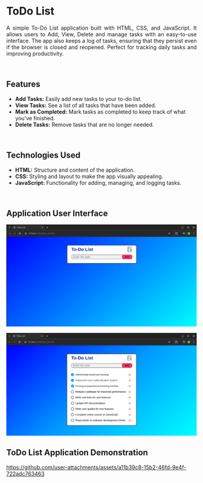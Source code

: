 # ToDo List

<p style="text-align: justify;">A simple To-Do List application built with HTML, CSS, and JavaScript. It allows users to Add, View, Delete and manage tasks with an easy-to-use interface. The app also keeps a log of tasks, ensuring that they persist even if the browser is closed and reopened. Perfect for tracking daily tasks and improving productivity.</p>

<br>

## Features

- **Add Tasks:** Easily add new tasks to your to-do list.
- **View Tasks:** See a list of all tasks that have been added.
- **Mark as Completed:** Mark tasks as completed to keep track of what you've finished.
- **Delete Tasks:** Remove tasks that are no longer needed.

<br>

## Technologies Used

- **HTML:** Structure and content of the application.
- **CSS:** Styling and layout to make the app visually appealing.
- **JavaScript:** Functionality for adding, managing, and logging tasks.

<br>

## Application User Interface 

 <p align="center" width="100%">  
  <img src="https://github.com/Tharindu-Wickramarachchi/HTML-CSS-JavaScript_Collection/blob/main/ToDo_list/demo/Screenshot-1.png" alt="Screenshot-1">   
 </p>   

 <p align="center" width="100%">
  <img src="https://github.com/Tharindu-Wickramarachchi/HTML-CSS-JavaScript_Collection/blob/main/ToDo_list/demo/Screenshot-2.png" alt="Screenshot-2"> 
 </p>

## ToDo List Application Demonstration

https://github.com/user-attachments/assets/a11b39c8-15b2-46fd-9e4f-722adc763463

